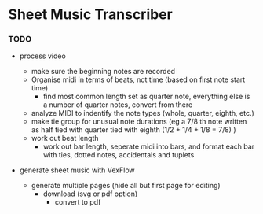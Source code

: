 # Sheet Music Transcriber

### TODO
- process video
  - make sure the beginning notes are recorded
  - Organise midi in terms of beats, not time (based on first note start time)
    - find most common length set as quarter note, everything else is a number of quarter notes, convert from there
  - analyze MIDI to indentify the note types (whole, quarter, eighth, etc.)
  - make tie group for unusual note durations (eg a 7/8 th note written as half tied with quarter tied with eighth (1/2 + 1/4 + 1/8 = 7/8) )
  - work out beat length
    - work out bar length, seperate midi into bars, and format each bar with ties, dotted notes, accidentals and tuplets

- generate sheet music with VexFlow
  - generate multiple pages (hide all but first page for editing)
    - download (svg or pdf option)
      - convert to pdf
